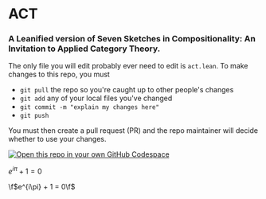 # ACT
### A Leanified version of Seven Sketches in Compositionality: An Invitation to Applied Category Theory.

The only file you will edit probably ever need to edit is `act.lean`. To make changes to this repo, you must
- `git pull` the repo so you're caught up to other people's changes
- `git add` any of your local files you've changed
- `git commit -m "explain my changes here"`
- `git push`

You must then create a pull request (PR) and the repo maintainer will decide whether to use your changes.

[![Open this repo in your own GitHub Codespace](https://github.com/codespaces/badge.svg)](https://codespaces.new/shawn-mcadam/act)

$e^{i\pi} + 1 = 0$

\f$e^{i\pi} + 1 = 0\f$
